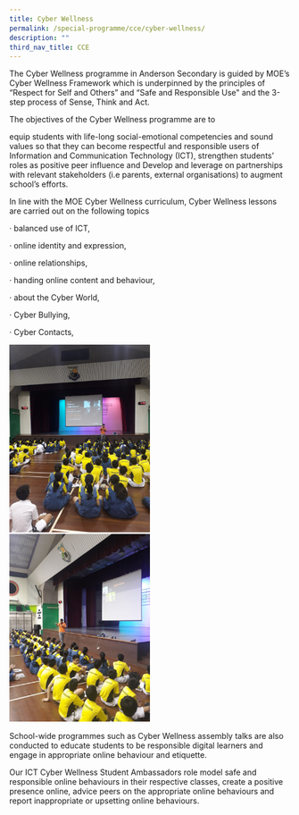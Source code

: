 ```yaml
---
title: Cyber Wellness
permalink: /special-programme/cce/cyber-wellness/
description: ""
third_nav_title: CCE
---
```



The Cyber Wellness programme in Anderson Secondary is guided by MOE’s Cyber Wellness Framework which is underpinned by the principles of “Respect for Self and Others” and “Safe and Responsible Use" and the 3-step process of Sense, Think and Act.


The objectives of the Cyber Wellness programme are to

equip students with life-long social-emotional competencies and sound values so that they can become respectful and responsible users of Information and Communication Technology (ICT),
strengthen students’ roles as positive peer influence and
Develop and leverage on partnerships with relevant stakeholders (i.e parents, external organisations) to augment school’s efforts.

In line with the MOE Cyber Wellness curriculum, Cyber Wellness lessons are carried out on the following topics

·        balanced use of ICT,

·        online identity and expression,

·        online relationships,

·        handing online content and behaviour,

·        about the Cyber World,

·        Cyber Bullying,

·        Cyber Contacts,

<img src="/images/CyberWellness1.jpeg" 
     style="width:50%">
<img src="/images/CyberWellness2.jpeg" 
     style="width:50%">

School-wide programmes such as Cyber Wellness assembly talks are also conducted to educate students to be responsible digital learners and engage in appropriate online behaviour and etiquette.

Our ICT Cyber Wellness Student Ambassadors role model safe and responsible online behaviours in their respective classes, create a positive presence online, advice peers on the appropriate online behaviours and report inappropriate or upsetting online behaviours.